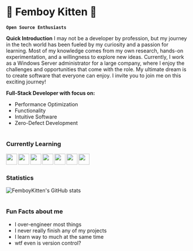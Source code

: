 # 🌸 Femboy Kitten 🌸

**`Open Source Enthusiasts`** 

**Quick Introduction**
I may not be a developer by profession, but my journey in the tech world has been fueled by my curiosity and a passion for learning. Most of my knowledge comes from my own research, hands-on experimentation, and a willingness to explore new ideas. Currently, I work as a Windows Server administrator for a large company, where I enjoy the challenges and opportunities that come with the role. My ultimate dream is to create software that everyone can enjoy. I invite you to join me on this exciting journey!

**Full-Stack Developer with focus on:**

  - Performance Optimization
  - Functionality
  - Intuitive Software
  - Zero-Defect Development

#
### Currently Learning

<img align="Left" width="30px" src="https://cdn.jsdelivr.net/gh/devicons/devicon@latest/icons/nixos/nixos-original.svg" />
<img align="Left" width="30px" src="https://cdn.jsdelivr.net/gh/devicons/devicon@latest/icons/bash/bash-original.svg" />
<img align="Left" width="30px" src="https://cdn.jsdelivr.net/gh/devicons/devicon@latest/icons/android/android-plain.svg" />
<img align="Left" width="30px" src="https://cdn.jsdelivr.net/gh/devicons/devicon@latest/icons/github/github-original.svg" />
<img align="Left" width="30px" src="https://cdn.jsdelivr.net/gh/devicons/devicon@latest/icons/mongodb/mongodb-original.svg" />
<img align="Left" width="30px" src="https://cdn.jsdelivr.net/gh/devicons/devicon@latest/icons/kotlin/kotlin-original.svg" />
<img align="Left" width="30px" src="https://cdn.jsdelivr.net/gh/devicons/devicon@latest/icons/neovim/neovim-original.svg" />
                    
          
<br />      

#
### Statistics

![FemboyKitten's GitHub stats](https://github-readme-stats.vercel.app/api?username=FemboyKitten&show_icons=true&theme=nord)

#
### Fun Facts about me
  
  - I over-engineer most things
  - I never really finish any of my projects
  - I learn way to much at the same time
  - wtf even is version control?
